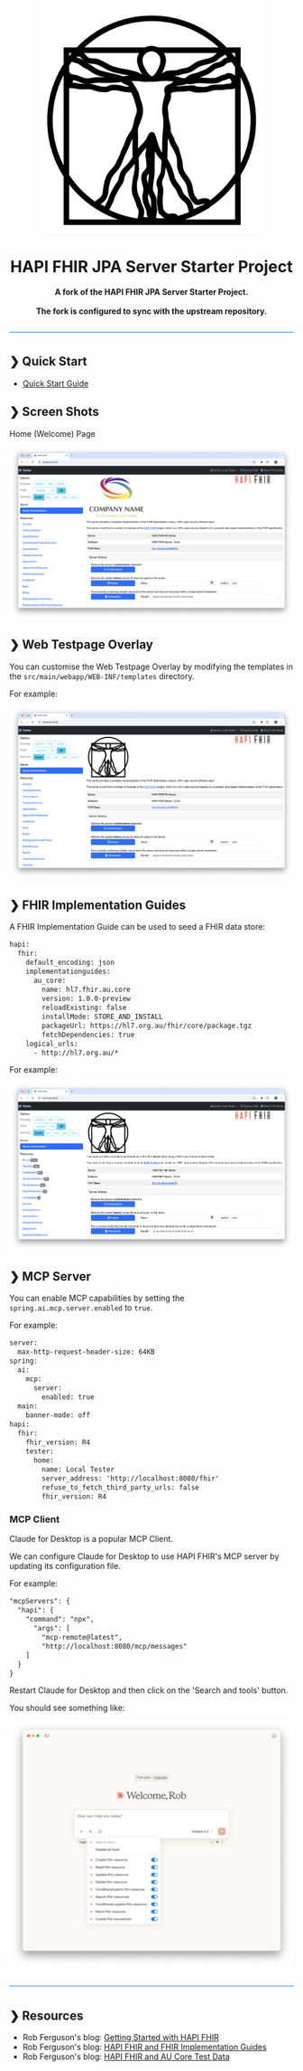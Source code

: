 <p align="center">
  <img src="./logo.svg" alt="HAPI FHIR AU Starter Project" width="400"/>
</p>

<h1 align="center">HAPI FHIR JPA Server Starter Project</h1>

<p align="center">
  <b>A fork of the HAPI FHIR JPA Server Starter Project.</b> <br> <br>
  <b>The fork is configured to sync with the upstream repository.</b> <br>
</p>

![divider](./divider.png)


## ❯ Quick Start

* [Quick Start Guide](docs/quick-start-guide)

## ❯ Screen Shots

Home (Welcome) Page

<p align="center">
  <img src="https://github.com/Robinyo/hapi-fhir-jpaserver-starter/blob/master/docs/screen-shots/welcome.png">
</p>

## ❯ Web Testpage Overlay

You can customise the Web Testpage Overlay by modifying the templates in the `src/main/webapp/WEB-INF/templates` directory.

For example:

<p align="center">
  <img src="https://github.com/Robinyo/hapi-fhir-jpaserver-starter/blob/master/docs/screen-shots/web-testpage-overlay.png">
</p>

## ❯ FHIR Implementation Guides

A FHIR Implementation Guide can be used to seed a FHIR data store:

```
hapi:
  fhir:
    default_encoding: json
    implementationguides:
      au_core:
        name: hl7.fhir.au.core
        version: 1.0.0-preview
        reloadExisting: false
        installMode: STORE_AND_INSTALL
        packageUrl: https://hl7.org.au/fhir/core/package.tgz
        fetchDependencies: true
    logical_urls:
      - http://hl7.org.au/*
```

For example:

<p align="center">
  <img src="https://github.com/Robinyo/hapi-fhir-jpaserver-starter/blob/master/docs/screen-shots/resources-au-core-1.0.0-preview.png">
</p>

## ❯ MCP Server

You can enable MCP capabilities by setting the `spring.ai.mcp.server.enabled` to `true`. 

For example:

```
server:
  max-http-request-header-size: 64KB
spring:
  ai:
    mcp:
      server:
        enabled: true
  main:
    banner-mode: off
hapi:
  fhir:
    fhir_version: R4
    tester:
      home:
        name: Local Tester
        server_address: 'http://localhost:8080/fhir'
        refuse_to_fetch_third_party_urls: false
        fhir_version: R4
```

### MCP Client

Claude for Desktop is a popular MCP Client.

We can configure Claude for Desktop to use HAPI FHIR's MCP server by updating its configuration file.

For example:

```
"mcpServers": {
  "hapi": {
    "command": "npx",
      "args": [
        "mcp-remote@latest",
        "http://localhost:8080/mcp/messages"
    ]
  }
}
```

Restart Claude for Desktop and then click on the 'Search and tools' button.

You should see something like:

<p align="center">
  <img src="https://github.com/Robinyo/hapi-fhir-jpaserver-starter/blob/master/docs/screen-shots/search-and-tools.png">
</p>

![divider](./divider.png)

## ❯ Resources

* Rob Ferguson's blog: [Getting Started with HAPI FHIR](https://rob-ferguson.me/getting-started-with-hapi-fhir/)
* Rob Ferguson's blog: [HAPI FHIR and FHIR Implementation Guides](https://rob-ferguson.me/hapi-fhir-and-fhir-implementation-guides/)
* Rob Ferguson's blog: [HAPI FHIR and AU Core Test Data](https://rob-ferguson.me/hapi-fhir-and-au-core-test-data/)
